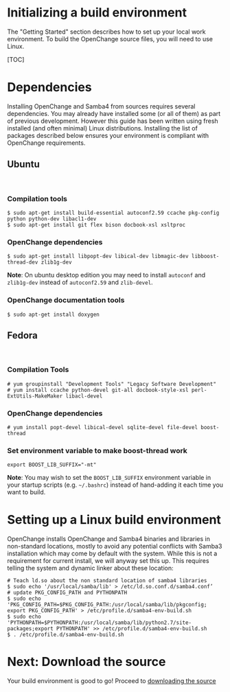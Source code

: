 # Initializing a build environment #

The "Getting Started" section describes how to set up your local work
environment. To build the OpenChange source files, you will need to
use Linux.

[TOC]

# Dependencies #

Installing OpenChange and Samba4 from sources requires several
dependencies. You may already have installed some (or all of them) as
part of previous development. However this guide has been written
using fresh installed (and often minimal) Linux
distributions. Installing the list of packages described below ensures
your environment is compliant with OpenChange requirements.

## Ubuntu ##

<br/>

### Compilation tools ###

    $ sudo apt-get install build-essential autoconf2.59 ccache pkg-config python python-dev libacl1-dev
    $ sudo apt-get install git flex bison docbook-xsl xsltproc

### OpenChange dependencies ###

    $ sudo apt-get install libpopt-dev libical-dev libmagic-dev libboost-thread-dev zlib1g-dev

**Note**: On ubuntu desktop edition you may need to install `autoconf`
  and `zlib1g-dev` instead of `autoconf2.59` and `zlib-devel`.

### OpenChange documentation tools ###

    $ sudo apt-get install doxygen

## Fedora ##

<br/>

### Compilation Tools ###

    # yum groupinstall "Development Tools" "Legacy Software Development" 
    # yum install ccache python-devel git-all docbook-style-xsl perl-ExtUtils-MakeMaker libacl-devel

### OpenChange dependencies ###

    # yum install popt-devel libical-devel sqlite-devel file-devel boost-thread

### Set environment variable to make boost-thread work ###

    export BOOST_LIB_SUFFIX="-mt" 

**Note**: You may wish to set the `BOOST_LIB_SUFFIX` environment
  variable in your startup scripts (e.g. `~/.bashrc`) instead of
  hand-adding it each time you want to build.

# Setting up a Linux build environment #

OpenChange installs OpenChange and Samba4 binaries and libraries in
non-standard locations, mostly to avoid any potential conflicts with
Samba3 installation which may come by default with the system. While
this is not a requirement for current install, we will anyway set this
up. This requires telling the system and dynamic linker about these
location:

    # Teach ld.so about the non standard location of samba4 libraries
    $ sudo echo '/usr/local/samba/lib' > /etc/ld.so.conf.d/samba4.conf’
    # update PKG_CONFIG_PATH and PYTHONPATH
    $ sudo echo 'PKG_CONFIG_PATH=$PKG_CONFIG_PATH:/usr/local/samba/lib/pkgconfig; export PKG_CONFIG_PATH' > /etc/profile.d/samba4-env-build.sh
    $ sudo echo 'PYTHONPATH=$PYTHONPATH:/usr/local/samba/lib/python2.7/site-packages;export PYTHONPATH' >> /etc/profile.d/samba4-env-build.sh
    $ . /etc/profile.d/samba4-env-build.sh

# Next: Download the source #

Your build environment is good to go! Proceed to [downloading the source](/developers/downloading.html)
